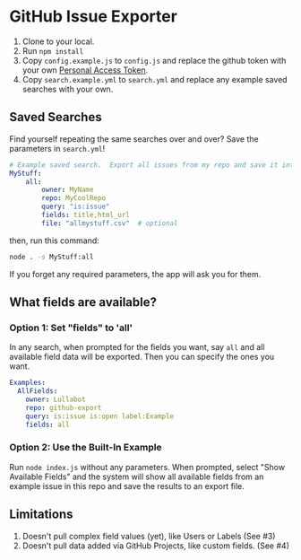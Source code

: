 # GitHub Issue Exporter

1. Clone to your local.
2. Run `npm install`
3. Copy `config.example.js` to `config.js` and replace the github token with your own [Personal Access Token](https://docs.github.com/en/authentication/keeping-your-account-and-data-secure/managing-your-personal-access-tokens).
4. Copy `search.example.yml` to `search.yml` and replace any example saved searches with your own.

## Saved Searches
Find yourself repeating the same searches over and over?  Save the parameters in  `search.yml`!

```yml
# Example saved search.  Export all issues from my repo and save it into the 'exports' folder as 'allmystuff.csv'.
MyStuff:
    all:
        owner: MyName
        repo: MyCoolRepo
        query: "is:issue"
        fields: title,html_url
        file: "allmystuff.csv"  # optional
```

then, run this command:
```bash
node . -s MyStuff:all
```
If you forget any required parameters, the app will ask you for them.

## What fields are available?
### Option 1: Set "fields" to 'all'
In any search, when prompted for the fields you want, say `all` and all available field data will be exported.  Then you can specify the ones you want.

```yaml
Examples:
  AllFields:
    owner: Lullabot
    repo: github-export
    query: is:issue is:open label:Example
    fields: all
```

### Option 2: Use the Built-In Example
Run `node index.js` without any parameters.  When prompted, select "Show Available Fields" and the system will show all available fields from an example issue in this repo and save the results to an export file. 

## Limitations
1. Doesn't pull complex field values (yet), like Users or Labels (See #3)
2. Doesn't pull data added via GitHub Projects, like custom fields. (See #4)
